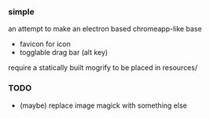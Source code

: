 ### simple
an attempt to make an electron based chromeapp-like base
* favicon for icon
* togglable drag bar (alt key)

require a statically built mogrify to be placed in resources/

### TODO
* (maybe) replace image magick with something else